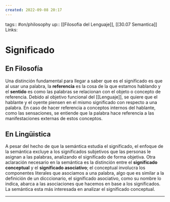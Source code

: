 ```yaml
---
created: 2022-09-08 20:17
---
```

tags:: #on/philosophy 
up:: [[Filosofia del Lenguaje]], [[30.07 Semantica]]
Links: 
# Significado
## En Filosofía
Una distinción fundamental para llegar a saber que es el significado es que al usar una palabra, la **referencia** es la cosa de la que estamos hablando y el **sentido** es como las palabras se relacionan con el objeto o concepto de referencia. Debido al objetivo funcional del [[Lenguaje]], se quiere que el hablante y el oyente piensen en el mismo significado con respecto a una palabra. En caso de hacer referencia a conceptos internos del hablante, como las sensaciones, se entiende que la palabra hace referencia a las manifestaciones externas de estos conceptos.

## En Lingüistica
A pesar del hecho de que la semántica estudia el significado, el enfoque de la semántica excluye a los significados subjetivos que las personas le asignan a las palabras, analizando el significado de forma objetiva. Otra aclaración necesario en la semántica es la distinción entre el **significado conceptual** y el **significado asociativo**; el conceptual involucra los componentes literales que asociamos a una palabra, algo que es similar a la definición de un dicccionario, el significado asociativo, como su nombre lo indica, abarca a las asociaciones que hacemos en base a los significados. La semántica esta más interesada en analizar el significado conceptual.
___
